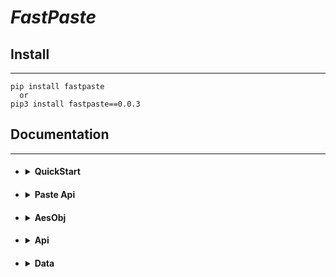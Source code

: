 <h1><strong><em>FastPaste</em></strong></h1>
<h2>Install</h2>
<hr>
<pre>
<code class="language-python">pip install fastpaste
  or
pip3 install fastpaste==0.0.3</pre></code>


<h2>Documentation</h2>
<hr>
<ul>
<li>
    <h4>
    <details>
        <summary>QuickStart</summary>
        <h5></h4>
        <blockquote>
            <h4>Ngrok Server Paste Example</h4>
            <blockquote>This is an example of a server that forwards any local running port over a ngrok tcp tunnel. Then uploads the randomly generated ngrok tunnel url to <a href="https://www.pastesite.org/about">PasteSite.org<a> using the authour specified during setup. (this is what the client will search to find the tunnel url)</p></blockquote>
            <details><summary>Server.py</summary><br>
            <pre><code class="language-python">import os, fastpaste, pyngrok.ngrok as ngrok, time
authKey=input("What is Your Ngrok Auth Token?: ")
ServerPort=input("What is the port Of The Local Running Server?(Ex. WebServer is 80): ")
Username=input("What is the User you Would Like To Make Pastes With?: ")
fastpaste.Data.UserName=Username
fastpaste.Data.DefSilent=True
if(os.path.exists(os.getcwd()+"/keys.txt")!=True):
    ky=fastpaste.AesObj.gen()
    input(f"Generating Keys.txt For the Encryption. The Client MUST Have The Same Keys.txt For Encryption\n{ky}\nPress Enter To Continue...")
    fastpaste.Data.KeyData=ky
else:
    fastpaste.Data.KeyData=fastpaste.AesObj.keyfile2Tup(os.getcwd()+"/keys.txt")
server=ngrok.connect(f"127.0.0.1:{ServerPort}", "http" if(input("Would You Like To Use Tcp?[y/n]: ")!="y") else "tcp", pyngrok_config=ngrok.conf.PyngrokConfig(auth_token=authKey))
print(f"Started Server At {server.public_url}")
print("Pasteing Encrypted Server Url to pastesite.org")
if(fastpaste.PasteApi.Paste("", str(server.public_url))):
    print("Pasted Successfully")
s=time.time()
while(True):
    try:
        os.system("cls" if(os.sep == "\\") else "clear")
        print(f"Runtime: {fastpaste.Data.time_convert(time.time()-s)}")
        print("Running: True\n")
    except KeyboardInterrupt:
        pass
        try:
            ngrok.disconnect(server.public_url)
        except Exception:
            pass
        os.system("cls" if(os.sep == "\\") else "clear")
        print(f"Final Runtime: {fastpaste.Data.time_convert(time.time()-s)}")
        print("Running: False\n")
        break</code></pre></details>
            <h4>Ngrok Client Paste Example</h4>
            <blockquote>This is an example of a client that will automatically search for pastes from the specified user  on <a href="https://www.pastesite.org/about">PasteSite.org<a> Then Will Decrypt the Ngrok Url Using The SAME keys.txt As the Server.py</p></blockquote>
            <details><summary>Client.py</summary><br>
            <pre><code class="language-python">import os, fastpaste
Username=input("What is the User you Would Like To Make Pastes With?: ")
fastpaste.Data.DefSilent=bool(False if(input("Verbose?[y/n]: ")!='y') else True)
fastpaste.Data.UserName=Username
fastpaste.Data.DefSilent=True
if(os.path.exists(os.getcwd()+"/keys.txt")==True):
    fastpaste.Data.KeyData=fastpaste.AesObj.keyfile2Tup(os.getcwd()+"/keys.txt")
else:
    print("Can't Decrypt Data Without Keys.txt In the Current Dir")
os.system("cls" if(os.sep == "\\") else "clear")
print("Waiting For Paste...\nPress ^C to Stop")
pasteObj, Pastetxt, runtime=fastpaste.PasteApi.WaitForPaste(5)
os.system("cls" if(os.sep == "\\") else "clear")
print(f"Found Paste!\nRuntime: {runtime}\nThe Server Url Is {Pastetxt}")</code></pre></details>
        </blockquote>        
        </h5>
    </details>    
</li>
<li>
    <h4>
    <details>
        <summary>Paste Api</summary>
        <h5>
        <blockquote>
            <details><summary>PasteApi.Paste(title: str, data: str)</summary><br>              
            <pre><code class="language-python"># Description: Creates A New Paste Under The UserName 
PasteApi.Paste(title="Title For New Paste", data="Unencrypted Data To Be Automatically Encrypted And Pasted To pastesite.org")
# Returns True Or Raises an Exception #
            </code></pre></details>
            <details><summary>PasteApi.GetLastPaste()</summary><br>                            
            <pre><code class="language-python"># Description: Retrives The Most Recent Paste Posted To the Site from the Data.UserName as a PasteObj 
PasteApi.GetLastPaste()
            </code></pre></details>
            <details><summary>PasteApi.Scrape(paste: dict)</summary><br>                       
            <pre><code class="language-python"># Description: Retrives The Dencrypted PasteData From the PasteObj As A String
PasteApi.Scrape(paste=PasteObj)
            </code></pre></details>
            <details><summary>PasteApi.SearchByTitle(title: str, NumOfPages: int)</summary><br>
            <pre><code class="language-python"># Description: Retrives A List Of PastObj With The Specified Title
PasteApi.SearchByTitle(title=str("ExampleTitle"), NumOfPages=int(1))
            </code></pre></details>
            <details><summary>PasteApi.SearchByUser(user: str, NumOfPages: int)</summary><br>  
            <pre><code class="language-python"># Description: Retrives A List Of PastObj From The Specified User
PasteApi.SearchByUser(user=str("RandomUser"), NumOfPages=int(1))
            </code></pre></details>
            <details><summary>PasteApi.SearchByLang(lang: str, NumOfPages: int)</summary><br>  
            <pre><code class="language-python"># Description: Retrives A List Of PastObj With The Lang Format
PasteApi.SearchByLang(lang=str('text'), NumOfPages=int(1))
            </code></pre></details>
            <details><summary>PasteApi.WaitForPaste(RefreshTime: int)</summary><br>
            <pre><code class="language-python"># Description: Retrives The Most Recent PasteObj Of the Last Paste From Data.UserName, If No Paste Is Found The Function Will Wait int(RefreshTime) Seconds Before Searching Again Until It Has Found A Paste
PasteApi.WaitForPaste(RefreshTime=int(5))
            </code></pre></details>
            <details><summary>PasteObj And PasteList</summary><br>
            <pre><code class="language-python"># PasteObj is a dict of a paste found on pastesite.org #
PasteObj=dict({
"url":   "Url Of The Paste",              
"code":  "QuickCode Of The Url",             
"title": "Title Of The Paste",               
"user":  "Authour Of The Paste",             
"lang":  "Format of the Paste's data",       
"time":  "How Long Ago The Paste Was Posted" 
})
PasteObj=dict({"url": "https://pastesite.org/view/e2e770be", "code": "e2e770be", "title": "ExampleTitle", "user": "Example UserName", "lang": "text", "time": "4 Minutes ago."})
PasteList=[PasteObj, PasteObj, PasteObj, PasteObj, PasteObj, PasteObj]
            </code></pre></details>
        </blockquote>        
        </h5>
    </details>
</li>
<li>
    <h4>
    <details>
        <summary>AesObj</summary>
        <h5>
        <blockquote>
            <details><summary>AesObj.gen()</summary><br>
            <pre><code class="language-python"># Description: A Function For Generating A Keys.txt File
AesObj.gen()
# Returns a List Of [AesKey, AesIV] that were written to the new keys.txt</code></pre></details>
            <details><summary>AesObj.keyfile2Tup(path: str)</summary><br>
            <pre><code class="language-python"># Description: A Function Used For Getting The Keys From A File
AesObj.keyfile2Tup(path="keys.txt")
# Returns a List Of [AesKey, AesIV] From the Specified File</code></pre></details>
            <details><summary>AesObj.Enc(data: str)</summary><br>        
            <pre><code class="language-python"># Description: Encrypts Passed Data
AesObj.Enc(data="Data To Encrypt")
# Returns a Bytes String Of the Data Encrypted using the keys from Data.KeyData</code></pre></details>
            <details><summary>AesObj.Denc(data: bytes)</summary><br>
            <pre><code class="language-python"># Description: Dencrypts Passed Data
AesObj.Denc(data=b"Bytes String Of Encrypted Data") # For Bytes String You Could Also pass data=bytes("Bytes String Of Encrypted Data".encode('utf8'))
# Returns The Dencrypted Data Of the Bytes String </code></pre></details>
        </blockquote>      
        </h5>
    </details>    
</li>
<li>
    <h4>
    <details>
        <summary>Api</summary>
        <h5>
        <blockquote>
            <details><summary>api.scrapePastes(NumOfPages: int)</summary><br>
            <pre><code class="language-python"># Description: Gets All Pastes Up To the Specified Page Number
api.scrapePastes(NumOfPages=1)
# Returns A List of PasteObj of All Pastes On Every Page </code></pre></details>
            <details><summary>api.paste(title: str, data: str, user: str, expire: str, lang: str, keys: list)</summary><br>
            <pre><code class="language-python"># Description: Creates a Paste
api.paste(title="Example Title", data="Data To Be Encrypted", user="RandomUser", expire=Data.ExpireOptionsList[Data.ExpireInt], keys="Keys To Dencrypt Paste Data")
# Returns True If The Paste Was successful Or False If It Was Not</code></pre></details>
            <details><summary>api.scrapeUser(NumOfPages: int)</summary><br>
            <pre><code class="language-python"># Description: Gets All Of the Pastes Found From The Default User 
# A Quicker Impementaion of Scraping pastesite.org for The Data.UserName 
api.scrapeUser(NumOfPages=1)
# Returns a List Of PasteObj  Of All Pastes Found From The User</code></pre></details>
            <details><summary>api.searchPastes(PasteList: list, **kwargs)</summary><br>
            <pre><code class="language-python"># Description: Filters Pastes In PasteList With The Specified Paramater 
api.searchPastes(PasteList, **kwargs={user="User To Filter For", title="Title To Filter For", lang="Lang/Format To Filter For"})
# Returns List Of PasteObj With The Specified Paramater</code></pre></details>
            <details><summary>api.scrapePaste(paste: dict, keys: list)</summary><br>
            <pre><code class="language-python"># Description: Scrapes The Data From A Paste Using the Keys Passed 
api.scrapePaste(paste=PasteObj, keys="Keys To Dencrypt Paste Data")
# Returns The Dencrypted Data Of the Paste</code></pre></details>
        </blockquote>        
        </h5>
    </details>    
</li>
<li>
    <h4>
    <details>
        <summary>Data</summary>
        <h5>
        <blockquote>
            <pre><code class="language-python">Data.UserName="Default UserName To Search For And Paste To"
Data.KeyData=[AesKey, AesIV]
Data.ExpireInt=1
Data.ExpireOptionsList=["burn", "5", "60", "1440", "10080", "40320", "483840"]
Data.DefScrapeNum=1
Data.DefSilent=False</code></pre>
        </blockquote>        
        </h5>
    </details>    
</li>
</ul>
